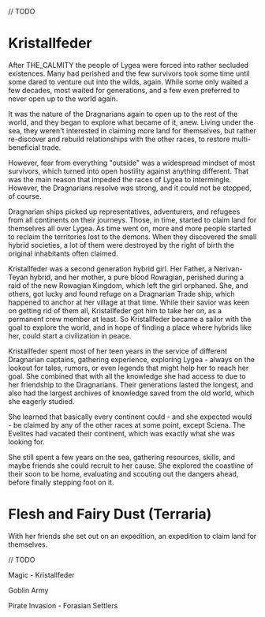 // TODO
# Kristallfeder

After THE_CALMITY the people of Lygea were forced into rather secluded existences. Many had perished and the few survivors took some time until some dared to venture out into the wilds, again. While some only waited a few decades, most waited for generations, and a few even preferred to never open up to the world again.

It was the nature of the Dragnarians again to open up to the rest of the world, and they began to explore what became of it, anew. Living under the sea, they weren't interested in claiming more land for themselves, but rather re-discover and rebuild relationships with the other races, to restore multi-beneficial trade.

However, fear from everything "outside" was a widespread mindset of most survivors, which turned into open hostility against anything different. That was the main reason that impeded the races of Lygea to intermingle. However, the Dragnarians resolve was strong, and it could not be stopped, of course.

Dragnarian ships picked up representatives, adventurers, and refugees from all continents on their journeys. Those, in time, started to claim land for themselves all over Lygea. As time went on, more and more people started to reclaim the territories lost to the demons. When they discovered the small hybrid societies, a lot of them were destroyed by the right of birth the original inhabitants often claimed.

  

Kristallfeder was a second generation hybrid girl. Her Father, a Nerivan-Teyan hybrid, and her mother, a pure blood Rowagian, perished during a raid of the new Rowagian Kingdom, which left the girl orphaned. She, and others, got lucky and found refuge on a Dragnarian Trade ship, which happened to anchor at her village at that time. While their savior was keen on getting rid of them all, Kristallfeder got him to take her on, as a permanent crew member at least. So Kristallfeder became a sailor with the goal to explore the world, and in hope of finding a place where hybrids like her, could start a civilization in peace.

  

Kristallfeder spent most of her teen years in the service of different Dragnarian captains, gathering experience, exploring Lygea - always on the lookout for tales, rumors, or even legends that might help her to reach her goal. She combined that with all the knowledge she had access to due to her friendship to the Dragnarians. Their generations lasted the longest, and also had the largest archives of knowledge saved from the old world, which she eagerly studied.

She learned that basically every continent could - and she expected would - be claimed by any of the other races at some point, except Sciena. The Evelites had vacated their continent, which was exactly what she was looking for.

She still spent a few years on the sea, gathering resources, skills, and maybe friends she could recruit to her cause. She explored the coastline of their soon to be home, evaluating and scouting out the dangers ahead, before finally stepping foot on it.

# Flesh and Fairy Dust (Terraria)

With her friends she set out on an expedition, an expedition to claim land for themselves.

  
  

// TODO

Magic - Kristallfeder

  

Goblin Army

Pirate Invasion - Forasian Settlers